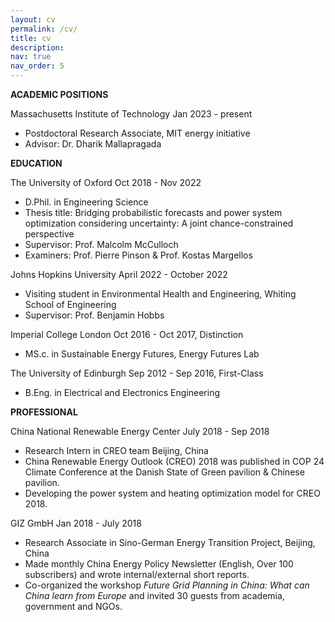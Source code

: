 ```yaml
---
layout: cv
permalink: /cv/
title: cv
description: 
nav: true
nav_order: 5
---
```



**ACADEMIC POSITIONS**

Massachusetts Institute of Technology                                                                         Jan 2023 - present
- Postdoctoral Research Associate, MIT energy initiative
- Advisor: Dr. Dharik Mallapragada

**EDUCATION**

The University of Oxford                                                     				Oct 2018 - Nov 2022 
- D.Phil. in Engineering Science
- Thesis title: Bridging probabilistic forecasts and power system optimization considering uncertainty: A joint chance-constrained perspective
- Supervisor: Prof. Malcolm McCulloch   
- Examiners: Prof. Pierre Pinson & Prof. Kostas Margellos

Johns Hopkins University                                                                       	     April 2022 - October 2022
- Visiting student in Environmental Health and Engineering, Whiting School of Engineering
- Supervisor: Prof. Benjamin Hobbs

Imperial College London                                                                                           Oct 2016 - Oct 2017, Distinction
- MS.c. in Sustainable Energy Futures, Energy Futures Lab 

The University of Edinburgh                                                                                   Sep 2012 - Sep 2016, First-Class
- B.Eng. in Electrical and Electronics Engineering

**PROFESSIONAL**

China National Renewable Energy Center July 2018 - Sep 2018
- Research Intern in CREO team Beijing, China
- China Renewable Energy Outlook (CREO) 2018 was published in COP 24 Climate Conference at the Danish State of Green pavilion & Chinese pavilion.
- Developing the power system and heating optimization model for CREO 2018.

GIZ GmbH Jan 2018 - July 2018
- Research Associate in Sino-German Energy Transition Project, Beijing, China
- Made monthly China Energy Policy Newsletter (English, Over 100 subscribers) and wrote internal/external short reports.
- Co-organized the workshop *Future Grid Planning in China: What can China learn from Europe* and invited 30 guests from academia, government and NGOs.